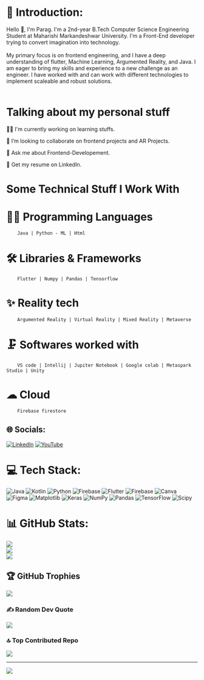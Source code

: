 # 💫 Introduction:
Hello 👋, I'm Parag. I'm a 2nd-year B.Tech Computer Science Engineering Student at Maharishi Markandeshwar University. I'm a Front-End developer trying to convert imagination into technology.<br><br>My primary focus is on frontend engineering, and I have a deep understanding of flutter, Machine Learning, Argumented Reality, and Java. I am eager to bring my skills and experience to a new challenge as an engineer. I have worked with and can work with different technologies to implement scaleable and robust solutions.<br><br>
# Talking about my personal stuff 


  👨‍💻 I'm currently working on learning stuffs.

  👯 I’m looking to collaborate on frontend projects and AR Projects.

  💬 Ask me about Frontend-Developement.

  📄 Get my resume on LinkedIn.
  

# Some Technical Stuff I Work With

 # 👨‍💻 Programming Languages
  
        Java | Python - ML | Html

 # 🛠 Libraries & Frameworks
  
        Flutter | Numpy | Pandas | Tensorflow

 # ✨ Reality tech
  
        Argumented Reality | Virtual Reality | Mixed Reality | Metaverse

 # 🗜 Softwares worked with
   
        VS code | Intellij | Jupiter Notebook | Google colab | Metaspark Studio | Unity

 # ☁ Cloud 
   
        Firebase firestore

## 🌐 Socials:
[![LinkedIn](https://img.shields.io/badge/LinkedIn-%230077B5.svg?logo=linkedin&logoColor=white)](https://linkedin.com/in/https://www.linkedin.com/in/parag-sharma-8084a8250) [![YouTube](https://img.shields.io/badge/YouTube-%23FF0000.svg?logo=YouTube&logoColor=white)](https://youtube.com/@https://www.youtube.com/@zoroya.) 

# 💻 Tech Stack:
![Java](https://img.shields.io/badge/java-%23ED8B00.svg?style=flat&logo=openjdk&logoColor=white) ![Kotlin](https://img.shields.io/badge/kotlin-%237F52FF.svg?style=flat&logo=kotlin&logoColor=white) ![Python](https://img.shields.io/badge/python-3670A0?style=flat&logo=python&logoColor=ffdd54) ![Firebase](https://img.shields.io/badge/firebase-%23039BE5.svg?style=flat&logo=firebase) ![Flutter](https://img.shields.io/badge/Flutter-%2302569B.svg?style=flat&logo=Flutter&logoColor=white) ![Firebase](https://img.shields.io/badge/Firebase-039BE5?style=flat&logo=Firebase&logoColor=white) ![Canva](https://img.shields.io/badge/Canva-%2300C4CC.svg?style=flat&logo=Canva&logoColor=white) ![Figma](https://img.shields.io/badge/figma-%23F24E1E.svg?style=flat&logo=figma&logoColor=white) ![Matplotlib](https://img.shields.io/badge/Matplotlib-%23ffffff.svg?style=flat&logo=Matplotlib&logoColor=black) ![Keras](https://img.shields.io/badge/Keras-%23D00000.svg?style=flat&logo=Keras&logoColor=white) ![NumPy](https://img.shields.io/badge/numpy-%23013243.svg?style=flat&logo=numpy&logoColor=white) ![Pandas](https://img.shields.io/badge/pandas-%23150458.svg?style=flat&logo=pandas&logoColor=white) ![TensorFlow](https://img.shields.io/badge/TensorFlow-%23FF6F00.svg?style=flat&logo=TensorFlow&logoColor=white) ![Scipy](https://img.shields.io/badge/SciPy-%230C55A5.svg?style=flat&logo=scipy&logoColor=%white)
# 📊 GitHub Stats:
![](https://github-readme-stats.vercel.app/api?username=P09s&theme=dark&hide_border=false&include_all_commits=true&count_private=false)<br/>
![](https://github-readme-streak-stats.herokuapp.com/?user=P09s&theme=dark&hide_border=false)<br/>
![](https://github-readme-stats.vercel.app/api/top-langs/?username=P09s&theme=dark&hide_border=false&include_all_commits=true&count_private=false&layout=compact)

## 🏆 GitHub Trophies
![](https://github-profile-trophy.vercel.app/?username=P09s&theme=chalk&no-frame=false&no-bg=true&margin-w=4)

### ✍️ Random Dev Quote
![](https://quotes-github-readme.vercel.app/api?type=horizontal&theme=radical)

### 🔝 Top Contributed Repo
![](https://github-contributor-stats.vercel.app/api?username=P09s&limit=5&theme=dark&combine_all_yearly_contributions=true)

---
[![](https://visitcount.itsvg.in/api?id=P09s&icon=0&color=1)](https://visitcount.itsvg.in)

<!-- Proudly created with GPRM ( https://gprm.itsvg.in ) -->
